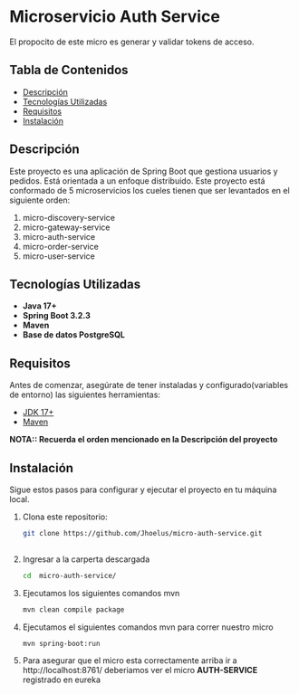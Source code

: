 # Microservicio Auth Service

El propocito de este micro es generar y validar tokens de acceso.

## Tabla de Contenidos

- [Descripción](#descripción)
- [Tecnologías Utilizadas](#tecnologías-utilizadas)
- [Requisitos](#requisitos)
- [Instalación](#instalación)

## Descripción

Este proyecto es una aplicación de Spring Boot que gestiona usuarios y pedidos.
Está orientada a un enfoque distribuido. 
Este proyecto está conformado de 5 microservicios los cueles tienen 
que ser levantados en el siguiente orden:
1. micro-discovery-service
2. micro-gateway-service
3. micro-auth-service
4. micro-order-service
5. micro-user-service

## Tecnologías Utilizadas

- **Java 17+**
- **Spring Boot 3.2.3**
- **Maven**
- **Base de datos PostgreSQL**

## Requisitos

Antes de comenzar, asegúrate de tener instaladas y configurado(variables de entorno) las siguientes herramientas:

- [JDK 17+](https://www.oracle.com/java/technologies/javase/jdk17-archive-downloads.html)
- [Maven](https://maven.apache.org/)

**NOTA:: Recuerda el orden mencionado en la Descripción del proyecto**

## Instalación

Sigue estos pasos para configurar y ejecutar el proyecto en tu máquina local.

1. Clona este repositorio:

   ```bash
   git clone https://github.com/Jhoelus/micro-auth-service.git
    
2. Ingresar a la carperta descargada
    ```bash
    cd  micro-auth-service/
   
3. Ejecutamos los siguientes comandos mvn
    ```bash
    mvn clean compile package
 
4. Ejecutamos el siguientes comandos mvn para correr nuestro micro
    ```bash
    mvn spring-boot:run
    
5. Para asegurar que el micro esta correctamente arriba ir a http://localhost:8761/
   deberiamos ver el micro **AUTH-SERVICE** registrado en eureka


